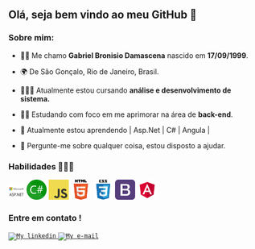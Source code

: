 ## Olá, seja bem vindo ao meu GitHub  🥳




### Sobre mim:
-   🤵🏼  Me chamo  **Gabriel Bronisio Damascena** nascido em **17/09/1999**.
-   🌍 De São Gonçalo, Rio de Janeiro, Brasil.
- 👩🏻‍💻 Atualmente estou cursando **análise e desenvolvimento de sistema.**
-  💪🏻 Estudando com foco em me aprimorar na área de  **back-end**.

- 🌱 Atualmente estou aprendendo | Asp.Net | C# | Angula |

- 💬 Pergunte-me sobre qualquer coisa, estou disposto a ajudar.

### Habilidades 👨🏻‍💻


<code><img height="32" src="https://raw.githubusercontent.com/github/explore/80688e429a7d4ef2fca1e82350fe8e3517d3494d/topics/aspnet/aspnet.png" alt="Aspnet"/></code>
<code><img height="40" src="https://raw.githubusercontent.com/github/explore/80688e429a7d4ef2fca1e82350fe8e3517d3494d/topics/csharp/csharp.png" alt="Csharp"/></code>
<code><img height="40" src="https://raw.githubusercontent.com/github/explore/80688e429a7d4ef2fca1e82350fe8e3517d3494d/topics/javascript/javascript.png" alt="Javascript"/></code>
<code><img height="40" src="https://raw.githubusercontent.com/github/explore/80688e429a7d4ef2fca1e82350fe8e3517d3494d/topics/html/html.png" alt="HTML5"/></code>
<code><img height="40" src="https://raw.githubusercontent.com/github/explore/80688e429a7d4ef2fca1e82350fe8e3517d3494d/topics/css/css.png" alt="CSS"/></code>
<code><img height="40" src="https://raw.githubusercontent.com/github/explore/80688e429a7d4ef2fca1e82350fe8e3517d3494d/topics/bootstrap/bootstrap.png" alt="Bootstrap"/></code>
<code><img height="40"  src="https://raw.githubusercontent.com/github/explore/80688e429a7d4ef2fca1e82350fe8e3517d3494d/topics/angular/angular.png" alt="Angular"/></code>

###   Entre em contato !

<a href="https://www.linkedin.com/in/gabriel-bronisio/">
  <code><img alt="My linkedin" width="40" src="https://www.flaticon.com/svg/static/icons/svg/1383/1383262.svg" /></code>
</a>

<a href="gabrieldbronisio@gmail.com.br">
  <code><img alt="My e-mail" width="40" src="https://www.flaticon.com/svg/static/icons/svg/324/324123.svg" /></code>
</a>




</code>
